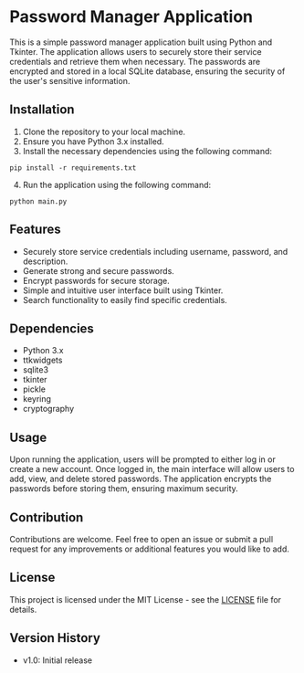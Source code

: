 # Password Manager Application

This is a simple password manager application built using Python and Tkinter. The application allows users to securely store their service credentials and retrieve them when necessary. The passwords are encrypted and stored in a local SQLite database, ensuring the security of the user's sensitive information.

## Installation

1. Clone the repository to your local machine.
2. Ensure you have Python 3.x installed.
3. Install the necessary dependencies using the following command:

```
pip install -r requirements.txt
```

4. Run the application using the following command:

```
python main.py
```


## Features

- Securely store service credentials including username, password, and description.
- Generate strong and secure passwords.
- Encrypt passwords for secure storage.
- Simple and intuitive user interface built using Tkinter.
- Search functionality to easily find specific credentials.

## Dependencies

- Python 3.x
- ttkwidgets
- sqlite3
- tkinter
- pickle
- keyring
- cryptography

## Usage

Upon running the application, users will be prompted to either log in or create a new account. Once logged in, the main interface will allow users to add, view, and delete stored passwords. The application encrypts the passwords before storing them, ensuring maximum security.

## Contribution

Contributions are welcome. Feel free to open an issue or submit a pull request for any improvements or additional features you would like to add.

## License

This project is licensed under the MIT License - see the [LICENSE](LICENSE) file for details.

## Version History

- v1.0: Initial release